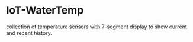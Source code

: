 # IoT-WaterTemp
collection of temperature sensors with 7-segment display to show current and recent history.
